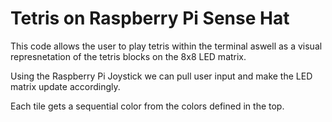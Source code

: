 # Tetris on Raspberry Pi Sense Hat

This code allows the user to play tetris within the terminal aswell as a visual represnetation of the tetris blocks on the 8x8 LED matrix.


Using the Raspberry Pi Joystick we can pull user input and make the LED matrix update accordingly. 

Each tile gets a sequential color from the colors defined in the top. 

